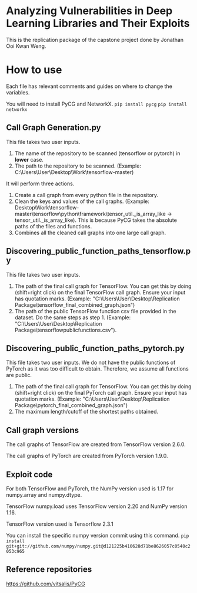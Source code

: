 # Analyzing Vulnerabilities in Deep Learning Libraries and Their Exploits
This is the replication package of the capstone project done by Jonathan Ooi Kwan Weng.

# How to use
Each file has relevant comments and guides on where to change the variables. 

You will need to install PyCG and NetworkX. ``pip install pycg`` ``pip install networkx``

## Call Graph Generation.py
   This file takes two user inputs.
   1. The name of the repository to be scanned (tensorflow or pytorch) in **lower** case.
   2. The path to the repository to be scanned. (Example: C:\Users\User\Desktop\Work\tensorflow-master)
   
   It will perform three actions.
   1. Create a call graph from every python file in the repository.
   2. Clean the keys and values of the call graphs. (Example: Desktop\Work\tensorflow-master\tensorflow\python\framework\tensor_util.\_is_array_like -> tensor_util.\_is_array_like). This is because PyCG takes the absolute paths of the files and functions.
   3. Combines all the cleaned call graphs into one large call graph.

## Discovering_public_function_paths_tensorflow.py
   This file takes two user inputs.
   1. The path of the final call graph for TensorFlow. 
   You can get this by doing (shift+right click) on the final TensorFlow call graph. Ensure your input has quotation marks. (Example: "C:\Users\User\Desktop\Replication Package\tensorflow_final_combined_graph.json")
   3. The path of the public TensorFlow function csv file provided in the dataset. 
Do the same steps as step 1. (Example: "C:\Users\User\Desktop\Replication Package\tensorflowpublicfunctions.csv").

## Discovering_public_function_paths_pytorch.py
   This file takes two user inputs. We do not have the public functions of PyTorch as it was too difficult to obtain. Therefore, we assume all functions are public.
   1. The path of the final call graph for TensorFlow. You can get this by doing (shift+right click) on the final PyTorch call graph. Ensure your input has quotation marks. (Example: "C:\Users\User\Desktop\Replication Package\pytorch_final_combined_graph.json")
   2. The maximum length/cutoff of the shortest paths obtained. 
   
## Call graph versions
   The call graphs of TensorFlow are created from TensorFlow version 2.6.0.

   The call graphs of PyTorch are created from PyTorch version 1.9.0.

## Exploit code
   For both TensorFlow and PyTorch, the NumPy version used is 1.17 for numpy.array and numpy.dtype.

   TensorFlow numpy.load uses TensorFlow version 2.20 and NumPy version 1.16.

   TensorFlow version used is Tensorflow 2.3.1

   You can install the specific numpy version commit using this command.
   ``pip install git+git://github.com/numpy/numpy.git@d121225b410628d71be8626057c0540c2053c965``
   
## Reference repositories
   https://github.com/vitsalis/PyCG
